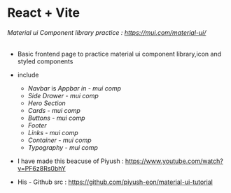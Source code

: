 # React + Vite

###### Material ui Component library practice : https://mui.com/material-ui/
- Basic frontend page to practice material ui component library,icon and styled components
- include 
   -  *Navbar* is *Appbar in  - mui comp*
   -  *Side Drawer  - mui comp*
   -  *Hero Section*
   -  *Cards  - mui comp*
   -  *Buttons  - mui comp*
   -  *Footer*
   -  *Links  - mui comp*
   -  *Container  - mui comp*
   -  *Typography - mui comp*
     
- I have made this beacuse of Piyush : https://www.youtube.com/watch?v=PF6z8Rs0bhY
- His - Github src : https://github.com/piyush-eon/material-ui-tutorial
  
